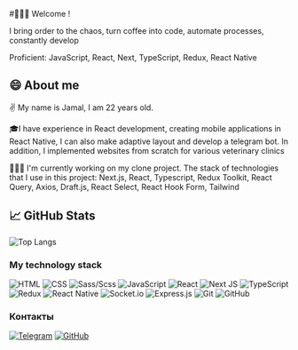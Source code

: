 #🙋🏻‍♂️ Welcome !

I bring order to the chaos, turn coffee into code, automate processes, constantly develop

Proficient: JavaScript, React, Next, TypeScript, Redux, React Native

## 😄 About me 

✌️ My name is Jamal, I am 22 years old.

🎓I have experience in React development, creating mobile applications in React Native, I can also make adaptive layout and develop a telegram bot. In addition, I implemented websites from scratch for various veterinary clinics

👨🏻‍💻 I'm currently working on my clone project.
The stack of technologies that I use in this project: Next.js, React, Typescript, Redux Toolkit, React Query, Axios, Draft.js, React Select, React Hook Form, Tailwind

## 📈 GitHub Stats

![Top Langs](https://github-readme-stats.vercel.app/api/top-langs/?username=Israpilow&layout=compact&theme=highcontrast&langs_count=4)

### My technology stack
![HTML](https://img.shields.io/badge/-HTML-333?style=for-the-badge&logo=html5)
![CSS](https://img.shields.io/badge/-CSS-333?style=for-the-badge&logo=css3&logoColor=blue)
![Sass/Scss](https://img.shields.io/badge/-Sass/Scss-333?style=for-the-badge&logo=Sass&logoColor=violet)
![JavaScript](https://img.shields.io/badge/-JavaScript-333?style=for-the-badge&logo=javascript)
![React](https://img.shields.io/badge/react-%2320232a.svg?style=for-the-badge&logo=react&logoColor=%2361DAFB)
![Next JS](https://img.shields.io/badge/Next-black?style=for-the-badge&logo=next.js&logoColor=white)
![TypeScript](https://img.shields.io/badge/-TypeScript-333?style=for-the-badge&logo=TypeScript&logoColor=blue)
![Redux](https://img.shields.io/badge/-Redux-333?style=for-the-badge&logo=Redux&logoColor=violet)
![React Native](https://img.shields.io/badge/react_native-%2320232a.svg?style=for-the-badge&logo=react&logoColor=%2361DAFB)
![Socket.io](https://img.shields.io/badge/Socket.io-black?style=for-the-badge&logo=socket.io&badgeColor=010101)
![Express.js](https://img.shields.io/badge/express.js-%23404d59.svg?style=for-the-badge&logo=express&logoColor=%2361DAFB)
![Git](https://img.shields.io/badge/-Git-333?style=for-the-badge&logo=Git)
![GitHub](https://img.shields.io/badge/-GitHub-333?style=for-the-badge&logo=GitHub)

### Контакты
[![Telegram](https://img.shields.io/badge/-Telegram-333?style=for-the-badge&logo=telegram&logoColor=27A0D9)](https://t.me/jamal_israpilov)
[![GitHub](https://img.shields.io/badge/-GitHub-333?style=for-the-badge&logo=GitHub&logoColor=fff)](https://github.com/Israpilow)

